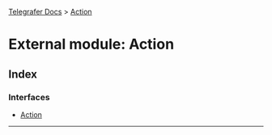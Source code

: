 [Telegrafer Docs](../README.md) > [Action](../modules/action.md)

# External module: Action

## Index

### Interfaces

* [Action](../interfaces/action.action-1.md)

---

